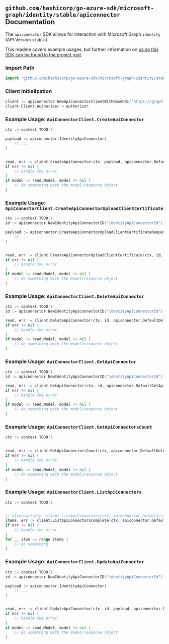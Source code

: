 
## `github.com/hashicorp/go-azure-sdk/microsoft-graph/identity/stable/apiconnector` Documentation

The `apiconnector` SDK allows for interaction with Microsoft Graph `identity` (API Version `stable`).

This readme covers example usages, but further information on [using this SDK can be found in the project root](https://github.com/hashicorp/go-azure-sdk/tree/main/docs).

### Import Path

```go
import "github.com/hashicorp/go-azure-sdk/microsoft-graph/identity/stable/apiconnector"
```


### Client Initialization

```go
client := apiconnector.NewApiConnectorClientWithBaseURI("https://graph.microsoft.com")
client.Client.Authorizer = authorizer
```


### Example Usage: `ApiConnectorClient.CreateApiConnector`

```go
ctx := context.TODO()

payload := apiconnector.IdentityApiConnector{
	// ...
}


read, err := client.CreateApiConnector(ctx, payload, apiconnector.DefaultCreateApiConnectorOperationOptions())
if err != nil {
	// handle the error
}
if model := read.Model; model != nil {
	// do something with the model/response object
}
```


### Example Usage: `ApiConnectorClient.CreateApiConnectorUploadClientCertificate`

```go
ctx := context.TODO()
id := apiconnector.NewIdentityApiConnectorID("identityApiConnectorId")

payload := apiconnector.CreateApiConnectorUploadClientCertificateRequest{
	// ...
}


read, err := client.CreateApiConnectorUploadClientCertificate(ctx, id, payload, apiconnector.DefaultCreateApiConnectorUploadClientCertificateOperationOptions())
if err != nil {
	// handle the error
}
if model := read.Model; model != nil {
	// do something with the model/response object
}
```


### Example Usage: `ApiConnectorClient.DeleteApiConnector`

```go
ctx := context.TODO()
id := apiconnector.NewIdentityApiConnectorID("identityApiConnectorId")

read, err := client.DeleteApiConnector(ctx, id, apiconnector.DefaultDeleteApiConnectorOperationOptions())
if err != nil {
	// handle the error
}
if model := read.Model; model != nil {
	// do something with the model/response object
}
```


### Example Usage: `ApiConnectorClient.GetApiConnector`

```go
ctx := context.TODO()
id := apiconnector.NewIdentityApiConnectorID("identityApiConnectorId")

read, err := client.GetApiConnector(ctx, id, apiconnector.DefaultGetApiConnectorOperationOptions())
if err != nil {
	// handle the error
}
if model := read.Model; model != nil {
	// do something with the model/response object
}
```


### Example Usage: `ApiConnectorClient.GetApiConnectorsCount`

```go
ctx := context.TODO()


read, err := client.GetApiConnectorsCount(ctx, apiconnector.DefaultGetApiConnectorsCountOperationOptions())
if err != nil {
	// handle the error
}
if model := read.Model; model != nil {
	// do something with the model/response object
}
```


### Example Usage: `ApiConnectorClient.ListApiConnectors`

```go
ctx := context.TODO()


// alternatively `client.ListApiConnectors(ctx, apiconnector.DefaultListApiConnectorsOperationOptions())` can be used to do batched pagination
items, err := client.ListApiConnectorsComplete(ctx, apiconnector.DefaultListApiConnectorsOperationOptions())
if err != nil {
	// handle the error
}
for _, item := range items {
	// do something
}
```


### Example Usage: `ApiConnectorClient.UpdateApiConnector`

```go
ctx := context.TODO()
id := apiconnector.NewIdentityApiConnectorID("identityApiConnectorId")

payload := apiconnector.IdentityApiConnector{
	// ...
}


read, err := client.UpdateApiConnector(ctx, id, payload, apiconnector.DefaultUpdateApiConnectorOperationOptions())
if err != nil {
	// handle the error
}
if model := read.Model; model != nil {
	// do something with the model/response object
}
```
